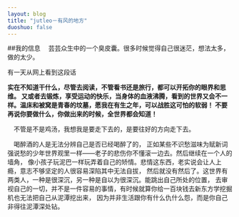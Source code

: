 ```yaml
---
layout: blog
title: "jutleo－有风的地方"
duoshuo: false
---
```


##我的信息
&emsp;芸芸众生中的一个臭皮囊。很多时候觉得自己很迷茫，想法太多，做的太少。  

有一天从网上看到这段话  

**实在不知道干什么，尽管去阅读，不管看书还是旅行，都可以开拓你的眼界和思维。
又或者去锻炼，享受运动的快乐，当身体的血液沸腾，看到的世界又会不一样。温床和被窝是青春的坟墓，愿我在有生之年，可以战胜这可怕的软弱！
不要再说你要做什么，你做出来的时候，全世界都会知道！**

&emsp;不管是不是鸡汤，我想我是要走下去的，是要往好的方向走下去。  
  
&emsp;喝醉酒的人是无法分辨自己是否已经喝醉了的，
正如某些不识愁滋味为赋新词强说愁的少年世界观里一样——老子的悲伤你不懂滚一边去。然后继续在一个人的墙角，
像小孩子玩泥巴一样玩弄着自己的矫情。悲情这东西，老实说会让人上瘾，意志不够坚定的人很容易深陷其中无法自拔，
然后就没有然后了。这世界有两类人，一种是很深沉，另一种是自以为很深沉。能跳出自己所处的位置，
去审视自己的一切，并不是一件容易的事情，有时候就算你给一百块钱去新东方学挖掘机也无法把自己从泥潭挖出来，
因为并非生活跟你有什么仇什么怨，而是你自己非得往泥潭深处钻。
	
